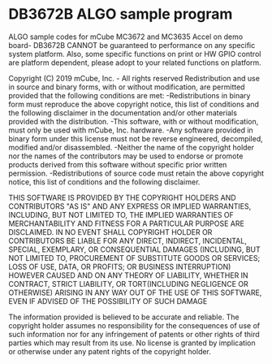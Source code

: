 # DB3672B ALGO sample program
ALGO sample codes for mCube MC3672 and MC3635 Accel on demo board- DB3672B CANNOT be guaranteed to performance on any specific system platform. Also, some specific functions on print or HW GPIO control are platform dependent, please adopt to your related functions on platform.

Copyright (C) 2019 mCube, Inc. - All rights reserved
Redistribution and use in source and binary forms, with or without modification, are permitted provided that the following conditions are met:
-Redistributions in binary form must reproduce the above copyright notice, this list of conditions and the following disclaimer in the documentation and/or other materials provided with the distribution.
-This software, with or without modification, must only be used with mCube, Inc. hardware.
-Any software provided in binary form under this license must not be reverse engineered, decompiled, modified and/or disassembled.
-Neither the name of the copyright holder nor the names of the contributors may be used to endorse or promote products derived from this software without specific prior written permission.
-Redistributions of source code must retain the above copyright notice, this list of conditions and the following disclaimer.

THIS SOFTWARE IS PROVIDED BY THE COPYRIGHT HOLDERS AND CONTRIBUTORS "AS IS" AND ANY EXPRESS OR IMPLIED WARRANTIES, INCLUDING, BUT NOT LIMITED TO, THE IMPLIED WARRANTIES OF MERCHANTABILITY AND FITNESS FOR A PARTICULAR PURPOSE ARE DISCLAIMED. IN NO EVENT SHALL COPYRIGHT HOLDER OR CONTRIBUTORS BE LIABLE FOR ANY DIRECT, INDIRECT, INCIDENTAL, SPECIAL, EXEMPLARY, OR CONSEQUENTIAL DAMAGES (INCLUDING, BUT NOT LIMITED TO, PROCUREMENT OF SUBSTITUTE GOODS OR SERVICES; LOSS OF USE, DATA, OR PROFITS; OR BUSINESS INTERRUPTION) HOWEVER CAUSED AND ON ANY THEORY OF LIABILITY, WHETHER IN CONTRACT, STRICT LIABILITY, OR TORT(INCLUDING NEGLIGENCE OR OTHERWISE) ARISING IN ANY WAY OUT OF THE USE OF THIS SOFTWARE, EVEN IF ADVISED OF THE POSSIBILITY OF SUCH DAMAGE

The information provided is believed to be accurate and reliable. The copyright holder assumes no responsibility for the consequences of use of such information nor for any infringement of patents or other rights of third parties which may result from its use. No license is granted by implication or otherwise under any patent rights of the copyright holder.
